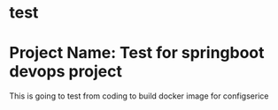 # test
# Project Name: Test for springboot devops project
This is going to test from coding to build docker image for configserice
